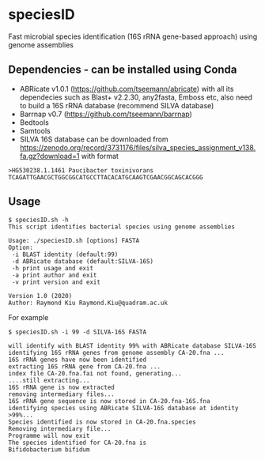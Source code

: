 # speciesID
Fast microbial species identification (16S rRNA gene-based approach) using genome assemblies

## Dependencies - can be installed using Conda
* ABRicate v1.0.1 (https://github.com/tseemann/abricate) with all its dependecies such as Blast+ v2.2.30, any2fasta, Emboss etc, also  need to build a 16S rRNA database (recommend SILVA database)
* Barrnap v0.7 (https://github.com/tseemann/barrnap)
* Bedtools
* Samtools
* SILVA 16S database can be downloaded from https://zenodo.org/record/3731176/files/silva_species_assignment_v138.fa.gz?download=1 with format
```
>HG530238.1.1461 Paucibacter toxinivorans
TCAGATTGAACGCTGGCGGCATGCCTTACACATGCAAGTCGAACGGCAGCACGGG
```

## Usage
```
$ speciesID.sh -h
This script identifies bacterial species using genome assemblies

Usage: ./speciesID.sh [options] FASTA
Option:
 -i BLAST identity (default:99)
 -d ABRicate database (default:SILVA-16S)
 -h print usage and exit
 -a print author and exit
 -v print version and exit

Version 1.0 (2020)
Author: Raymond Kiu Raymond.Kiu@quadram.ac.uk
```
For example
```
$ speciesID.sh -i 99 -d SILVA-16S FASTA

will identify with BLAST identity 99% with ABRicate database SILVA-16S
identifying 16S rRNA genes from genome assembly CA-20.fna ...
16S rRNA genes have now been identified
extracting 16S rRNA gene from CA-20.fna ...
index file CA-20.fna.fai not found, generating...
....still extracting...
16S rRNA gene is now extracted
removing intermediary files...
16S rRNA gene sequence is now stored in CA-20.fna-16S.fna
identifying species using ABRicate SILVA-16S database at identity >99%...
Species identified is now stored in CA-20.fna.species
Removing intermediary file...
Programme will now exit
The species identified for CA-20.fna is 
Bifidobacterium bifidum
```
